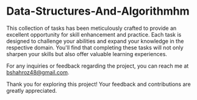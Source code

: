 # Data-Structures-And-Algorithmhm
 This collection of tasks has been meticulously crafted to provide an excellent opportunity for skill enhancement and practice. Each task is designed to challenge your abilities and expand your knowledge in the respective domain. You'll find that completing these tasks will not only sharpen your skills but also offer valuable learning experiences.
 
For any inquiries or feedback regarding the project, you can reach me at bshahroz48@gmail.com.

Thank you for exploring this project! Your feedback and contributions are greatly appreciated.

